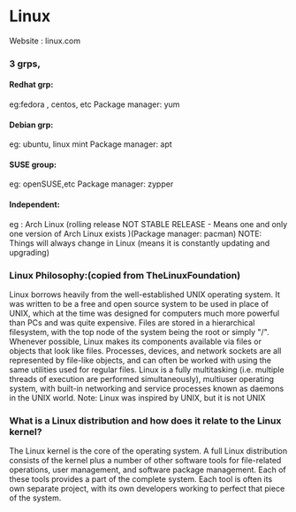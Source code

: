 # Linux
Website : linux.com

### 3 grps, 

#### Redhat grp:
eg:fedora , centos, etc
Package manager: yum

#### Debian grp:
eg: ubuntu, linux mint
Package manager: apt

#### SUSE group:
eg: openSUSE,etc
Package manager: zypper

#### Independent:
eg : Arch Linux (rolling release NOT STABLE RELEASE - Means one and only one version of Arch Linux exists )(Package manager: pacman)
NOTE:
Things will always change in Linux (means it is constantly updating and upgrading)

### Linux Philosophy:(copied from TheLinuxFoundation)
Linux borrows heavily from the well-established UNIX operating system. It was written to be a free and open source system to be used in place of UNIX, which at the time was designed for computers much more powerful than PCs and was quite expensive. Files are stored in a hierarchical filesystem, with the top node of the system being the root or simply "/". Whenever possible, Linux makes its components available via files or objects that look like files. Processes, devices, and network sockets are all represented by file-like objects, and can often be worked with using the same utilities used for regular files. Linux is a fully multitasking (i.e. multiple threads of execution are performed simultaneously), multiuser operating system, with built-in networking and service processes known as daemons in the UNIX world.
Note: Linux was inspired by UNIX, but it is not UNIX

### What is a Linux distribution and how does it relate to the Linux kernel?
The Linux kernel is the core of the operating system. A full Linux distribution consists of the kernel plus a number of other software tools for file-related operations, user management, and software package management. Each of these tools provides a part of the complete system. Each tool is often its own separate project, with its own developers working to perfect that piece of the system.
